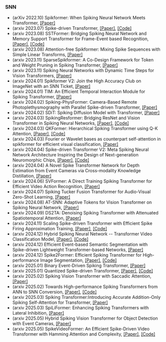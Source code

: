 ### SNN
- (arXiv 2022.10) Spikformer: When Spiking Neural Network Meets Transformer,  [[Paper]](https://arxiv.org/abs/2209.15425)
- (arxiv 2023.07) Spike-driven Transformer,  [[Paper]](https://arxiv.org/abs/2307.01694), [[Code]](https://github.com/BICLab/Spike-Driven-Transformer)
- (arxiv 2023.08) SSTFormer: Bridging Spiking Neural Network and Memory Support Transformer for Frame-Event based Recognition,  [[Paper]](https://arxiv.org/pdf/2308.04369.pdf), [[Code]](https://github.com/Event-AHU/SSTFormer)
- (arxiv 2023.08) Attention-free Spikformer: Mixing Spike Sequences with Simple Linear Transforms,  [[Paper]](https://arxiv.org/pdf/2308.02557.pdf)
- (arxiv 2023.11) SparseSpikformer: A Co-Design Framework for Token and Weight Pruning in Spiking Transformer,  [[Paper]](https://arxiv.org/pdf/2311.08806.pdf)
- (arxiv 2023.11) Spiking Neural Networks with Dynamic Time Steps for Vision Transformers,  [[Paper]](https://arxiv.org/pdf/2311.16456.pdf)
- (arxiv 2024.01) Spikformer V2: Join the High Accuracy Club on ImageNet with an SNN Ticket,  [[Paper]](https://arxiv.org/pdf/2401.02020.pdf)
- (arxiv 2024.01) TIM: An Efficient Temporal Interaction Module for Spiking Transformer,  [[Paper]](https://arxiv.org/pdf/2401.11687.pdf)
- (arxiv 2024.02) Spiking-PhysFormer: Camera-Based Remote Photoplethysmography with Parallel Spike-driven Transformer,  [[Paper]](https://arxiv.org/pdf/2402.04798.pdf)
- (arxiv 2024.02) SDiT: Spiking Diffusion Model with Transformer,  [[Paper]](https://arxiv.org/pdf/2402.11588.pdf)
- (arxiv 2024.03) SpikingResformer: Bridging ResNet and Vision Transformer in Spiking Neural Networks,  [[Paper]](https://arxiv.org/pdf/2403.14302.pdf), [[Code]](https://github.com/xyshi2000/SpikingResformer)
- (arxiv 2024.03) QKFormer: Hierarchical Spiking Transformer using Q-K Attention,  [[Paper]](https://arxiv.org/pdf/2403.16552.pdf), [[Code]](https://github.com/zhouchenlin2096/QKFormer)
- (arxiv 2024.03) Fourier or Wavelet bases as counterpart self-attention in spikformer for efficient visual classification,  [[Paper]](https://arxiv.org/pdf/2403.18228.pdf)
- (arxiv 2024.04) Spike-driven Transformer V2: Meta Spiking Neural Network Architecture Inspiring the Design of Next-generation Neuromorphic Chips,  [[Paper]](https://arxiv.org/pdf/2404.03663.pdf), [[Code]](https://github.com/BICLab/Spike-Driven-Transformer-V2)
- (arxiv 2024.04) A Novel Spike Transformer Network for Depth Estimation from Event Cameras via Cross-modality Knowledge Distillation,  [[Paper]](https://arxiv.org/pdf/2404.17335.pdf)
- (arxiv 2024.06) SVFormer: A Direct Training Spiking Transformer for Efficient Video Action Recognition, [[Paper]](https://arxiv.org/pdf/2406.15034.pdf)
- (arxiv 2024.07) Spiking Tucker Fusion Transformer for Audio-Visual Zero-Shot Learning, [[Paper]](https://arxiv.org/pdf/2407.08130.pdf)
- (arxiv 2024.08) AT-SNN: Adaptive Tokens for Vision Transformer on Spiking Neural Network, [[Paper]](https://arxiv.org/pdf/2408.12293.pdf)
- (arxiv 2024.09) DS2TA: Denoising Spiking Transformer with Attenuated Spatiotemporal Attention, [[Paper]](https://arxiv.org/pdf/2409.15375.pdf)
- (arxiv 2024.11) Scaling Spike-driven Transformer with Efficient Spike Firing Approximation Training, [[Paper]](https://arxiv.org/pdf/2411.16061.pdf), [[Code]](https://github.com/BICLab/Spike-Driven-Transformer-V3)
- (arxiv 2024.12) Hybrid Spiking Neural Network -- Transformer Video Classification Model, [[Paper]](https://arxiv.org/pdf/2412.00237.pdf), [[Code]](https://github.com/TheRNB/HyTSSN/tree/main)
- (arxiv 2024.12) Efficient Event-based Semantic Segmentation with Spike-driven Lightweight Transformer-based Networks, [[Paper]](https://arxiv.org/pdf/2412.12843.pdf)
- (arxiv 2024.12) Spike2Former: Efficient Spiking Transformer for High-performance Image Segmentation, [[Paper]](https://arxiv.org/pdf/2412.14587.pdf), [[Code]](https://github.com/BICLab/Spike2Former)
- (arxiv 2025.01) Binary Event-Driven Spiking Transformer, [[Paper]](https://arxiv.org/pdf/2501.05904)
- (arxiv 2025.01) Quantized Spike-driven Transformer, [[Paper]](https://arxiv.org/pdf/2501.13492), [[Code]](https://github.com/bollossom/QSD-Transformer/tree/main)
- (arxiv 2025.02) Spiking Vision Transformer with Saccadic Attention, [[Paper]](https://arxiv.org/pdf/2502.12677)
- (arxiv 2025.02) Towards High-performance Spiking Transformers from ANN to SNN Conversion, [[Paper]](https://arxiv.org/pdf/2502.21193), [[Code]](https://github.com/h-z-h-cell/Transformer-to-SNN-ECMT)
- (arxiv 2025.03) Spiking Transformer:Introducing Accurate Addition-Only Spiking Self-Attention for Transformer, [[Paper]](https://arxiv.org/pdf/2503.00226)
- (arxiv 2025.03) SpiLiFormer: Enhancing Spiking Transformers with Lateral Inhibition, [[Paper]](https://arxiv.org/pdf/2503.15986)
- (arxiv 2025.05) Hybrid Spiking Vision Transformer for Object Detection with Event Cameras, [[Paper]](https://arxiv.org/pdf/2505.07715)
- (arxiv 2025.05) SpikeVideoFormer: An Efficient Spike-Driven Video Transformer with Hamming Attention and  Complexity, [[Paper]](https://arxiv.org/pdf/2505.10352), [[Code]](https://github.com/JimmyZou/SpikeVideoFormer)
